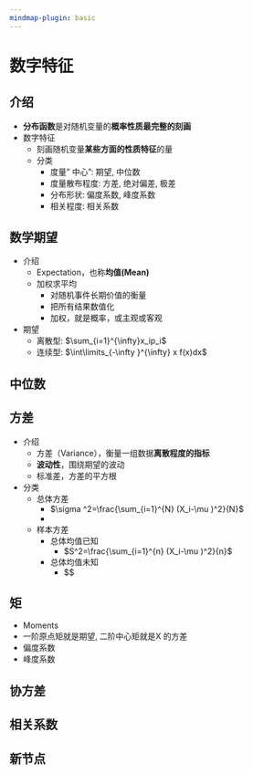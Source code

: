```yaml
---
mindmap-plugin: basic
---
```


# 数字特征

## 介绍
- **分布函数**是对随机变量的**概率性质最完整的刻画**
- 数字特征
    - 刻画随机变量**某些方面的性质特征**的量
    - 分类
        - 度量” 中心”: 期望, 中位数
        - 度量散布程度: 方差, 绝对偏差, 极差
        - 分布形状: 偏度系数, 峰度系数
        - 相关程度: 相关系数

## 数学期望
- 介绍
    - Expectation，也称**均值(Mean)**
    - 加权求平均
        - 对随机事件长期价值的衡量
        - 把所有结果数值化
        - 加权，就是概率，或主观或客观
- 期望
    - 离散型: $\sum_{i=1}^{\infty}x_ip_i$
    - 连续型: $\int\limits_{-\infty }^{\infty} x f(x)dx$

## 中位数

## 方差
- 介绍
    - 方差（Variance），衡量一组数据**离散程度的指标**
    - **波动性**，围绕期望的波动
    - 标准差，方差的平方根
- 分类
	- 总体方差
		- $\sigma ^2=\frac{\sum_{i=1}^{N} (X_i-\mu )^2}{N}$
		- 
	- 样本方差
		- 总体均值已知
			- $S^2=\frac{\sum_{i=1}^{n} (X_i-\mu )^2}{n}$
		- 总体均值未知
			- $$

## 矩
- Moments
- 一阶原点矩就是期望, 二阶中心矩就是X 的方差
- 偏度系数
- 峰度系数

## 协方差

## 相关系数

## 新节点